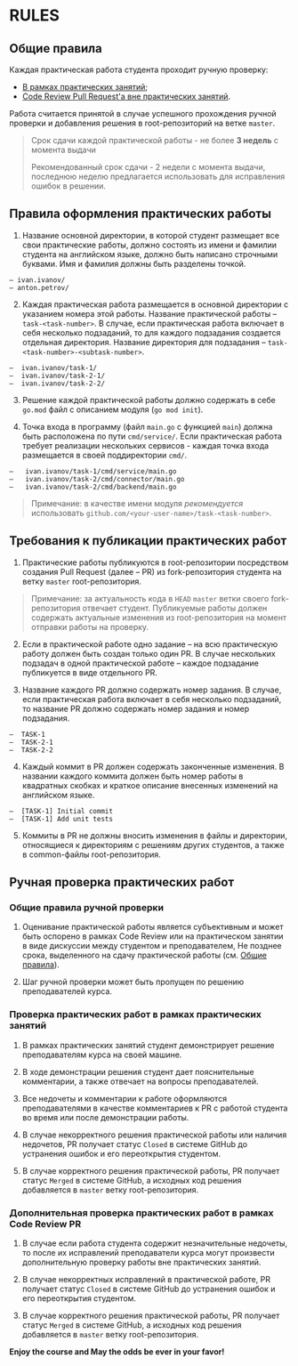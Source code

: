# RULES

## Общие правила

Каждая практическая работа студента проходит ручную проверку:
- [В рамках практических занятий](#проверка-практических-работ-в-рамках-практических-занятий);
- [Code Review Pull Request'а вне практических занятий](#дополнительная-проверка-практических-работ-в-рамках-code-review-pr).

Работа считается принятой в случае успешного прохождения ручной проверки 
и добавления решения в root-репозиторий на ветке `master`.

> Срок сдачи каждой практической работы - не более **3 недель** с момента выдачи 
> 
> Рекомендованный срок сдачи - 2 недели с момента выдачи, 
> последнюю неделю предлагается использовать для исправления ошибок в решении.

## Правила оформления практических работы

1. Название основной директории, в которой студент размещает все свои практические работы,
должно состоять из имени и фамилии студента на английском языке, должно быть написано строчными буквами.
Имя и фамилия должны быть разделены точкой.

```none
– ivan.ivanov/
– anton.petrov/
```

2. Каждая практическая работа размещается в основной директории с указанием номера этой работы. 
Название практической работы – `task-<task-number>`.  В случае, если практическая работа включает в себя 
несколько подзаданий, то для каждого подзадания создается отдельная директория.
Название директория для подзадания – `task-<task-number>-<subtask-number>`.

```none
–  ivan.ivanov/task-1/
–  ivan.ivanov/task-2-1/
–  ivan.ivanov/task-2-2/
```

3. Решение каждой практической работы должно содержать в себе `go.mod` файл с описанием модуля (`go mod init`).

4. Точка входа в программу (файл `main.go` с функцией `main`) должна быть расположена по пути `cmd/service/`.
Если практическая работа требует реализации нескольких сервисов - каждая 
точка входа размещается в своей поддиректории `cmd/`.

```none
–   ivan.ivanov/task-1/cmd/service/main.go
–   ivan.ivanov/task-2/cmd/connector/main.go
–   ivan.ivanov/task-2/cmd/backend/main.go
```

>  Примечание: в качестве имени модуля *рекомендуется* использовать `github.com/<your-user-name>/task-<task-number>`.

## Требования к публикации практических работ

1. Практические работы публикуются в root-репозитории посредством  создания Pull Request (далее – PR)
из fork-репозитория студента на ветку `master` root-репозитория.

> Примечание: за актуальность кода в `HEAD` `master` ветки своего fork-репозитория отвечает студент.
> Публикуемые работы должен содержать актуальные изменения из root-репозитория на момент отправки работы на проверку.

2. Если в практической работе одно задание –  на всю практическую работу должен быть создан только один PR.
В случае нескольких подзадач в одной практической работе – каждое подзадание публикуется в виде отдельного PR.

3. Название каждого PR должно содержать номер задания.
В случае, если практическая работа включает в себя несколько подзаданий, 
то название PR должно содержать номер задания и номер подзадания.

```none
–  TASK-1
–  TASK-2-1
–  TASK-2-2
```

4. Каждый коммит в PR должен содержать законченные изменения. В названии каждого коммита должен быть номер работы 
в квадратных скобках и краткое описание внесенных изменений на английском языке.

```none
–  [TASK-1] Initial commit
–  [TASK-1] Add unit tests
```

5. Коммиты в PR не должны вносить изменения в файлы и директории, относящиеся к директориям
с решениям других студентов, а также в common-файлы root-репозитория.

## Ручная проверка практических работ

### Общие правила ручной проверки

1. Оценивание практической работы является субъективным и может быть оспорено в рамках Code Review или на практическом
занятии в виде дискуссии между студентом и преподавателем,
Не позднее срока, выделенного на сдачу практической работы (см. [Общие правила](#общие-правила)).

2. Шаг ручной проверки может быть пропущен по решению преподавателей курса.

### Проверка практических работ в рамках практических занятий

1. В рамках практических занятий студент демонстрирует решение преподавателям курса на своей машине.

2. В ходе демонстрации решения студент дает пояснительные комментарии, а также отвечает на вопросы преподавателей.

3. Все недочеты и комментарии к работе оформляются преподавателями в качестве комментариев к PR с 
работой студента во время или после демонстрации работы.

4. В случае некорректного решения практической работы или наличия недочетов, PR получает статус `Closed` в 
системе GitHub до устранения ошибок и его переоткрытия студентом.

5. В случае корректного решения практической работы, PR получает статус `Merged` в системе GitHub, 
а исходных код решения добавляется в `master` ветку root-репозитория.


### Дополнительная проверка практических работ в рамках Code Review PR

1. В случае если работа студента содержит незначительные недочеты, то после их исправлений 
преподаватели курса могут произвести дополнительную проверку работы вне практических занятий.

2. В случае некорректных исправлений в практической работе, PR получает статус `Closed` в 
системе GitHub до устранения ошибок и его переоткрытия студентом.

3. В случае корректного решения практической работы, PR получает статус `Merged` в системе GitHub, 
а исходных код решения добавляется в `master` ветку root-репозитория.

**Enjoy the course and May the odds be ever in your favor!**


